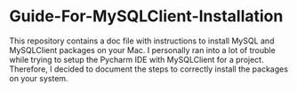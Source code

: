 # Guide-For-MySQLClient-Installation
This repository contains a doc file with instructions to install MySQL and MySQLClient packages on your Mac. I personally ran into a lot of trouble while trying to setup the Pycharm IDE with MySQLClient for a project. Therefore, I decided to document the steps to correctly install the packages on your system.
